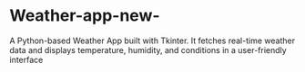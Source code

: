 # Weather-app-new-
A Python-based Weather App built with Tkinter. It fetches real-time weather data and displays temperature, humidity, and conditions in a user-friendly interface
